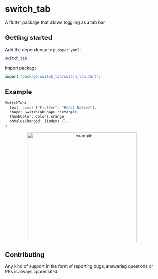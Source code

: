 # switch_tab

A flutter package that allows toggling as a tab bar.

## Getting started

Add the dependency to `pubspec.yaml`:
```yaml
switch_tab:
```

Import package
```dart
import 'package:switch_tab/switch_tab.dart';
```

## Example
```dart
SwitchTab(
  text: const ["Flutter", "React Native"],
  shape: SwitchTabShape.rectangle,
  thumbColor: Colors.orange,
  onValueChanged: (index) {},
)
```

<p align="center">
<img src="https://github.com/radikz/switch_tab/blob/32c41c803d0cb133d90ed7e9c4b1610c7fd59fbd/example.gif" alt="example" width="360">
</p>

## Contributing
Any kind of support in the form of reporting bugs, answering questions or PRs is always appreciated.